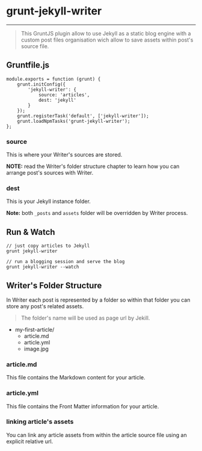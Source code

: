 # grunt-jekyll-writer
---------------------

> This GruntJS plugin allow to use Jekyll as a static blog engine with a custom post files organisation wich allow to save assets within post's source file.


## Gruntfile.js

	module.exports = function (grunt) {
		grunt.initConfig({
			'jekyll-writer': {
				source: 'articles',
				dest: 'jekyll'
			}
		});
	    grunt.registerTask('default', ['jekyll-writer']);
	    grunt.loadNpmTasks('grunt-jekyll-writer');
	};

### source

This is where your Writer's sources are stored.

**NOTE:** read the Writer's folder structure chapter to learn how you can arrange post's sources with Writer.

### dest

This is your Jekyll instance folder.

**Note:** both `_posts` and `assets` folder will be overridden by Writer process.

## Run & Watch
    
    // just copy articles to Jekyll
    grunt jekyll-writer
    
    // run a blogging session and serve the blog
    grunt jekyll-writer --watch

## Writer's Folder Structure

In Writer each post is represented by a folder so within that folder you can store any post's related assets. 

> The folder's name will be used as page url by Jekill.

- my-first-article/
  - article.md
  - article.yml
  - image.jpg
  
### article.md

This file contains the Markdown content for your article.

### article.yml

This file contains the Front Matter information for your article.

### linking article's assets

You can link any article assets from within the article source file using an explicit relative url.
